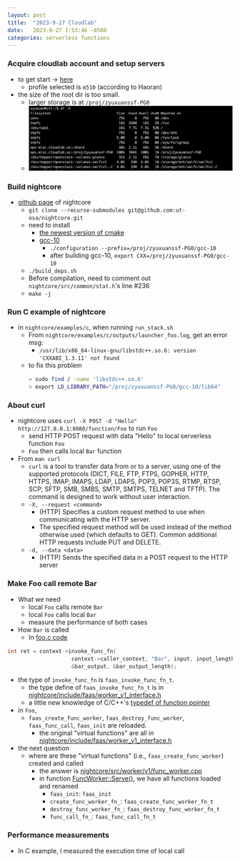 ```yaml
---
layout: post
title:  "2023-9-27 Cloudlab"
date:   2023-9-27 1:53:46 -0500
categories: serverless functions
---
```

### Acquire cloudlab account and setup servers
- to get start -> [here](https://docs.cloudlab.us/getting-started.html)
	+ profile selected is `m510` (according to Haoran)
- the size of the root dir is too small.
	+ larger storage is at `/proj/zyuxuanssf-PG0` 
	+ ![here](/assets/2023-09-27/s1.png) 

### Build nightcore
- [github page](https://github.com/ut-osa/nightcore/tree/asplos-release) of nightcore
	+ `git clone --recurse-submodules git@github.com:ut-osa/nightcore.git`
	+ need to install 
		* [the newest version of cmake](https://cmake.org/download/)
		* [gcc-10](http://www.netgull.com/gcc/releases/gcc-10.1.0/)
			- `./configuration --prefix=/proj/zyuxuanssf-PG0/gcc-10`
			- after building gcc-10, `export CXX=/proj/zyuxuanssf-PG0/gcc-10`
	+ `./build_deps.sh`
	+ Before compilation, need to comment out `nightcore/src/common/stat.h`'s line #236 
	+ `make -j`	

### Run C example of nightcore
- in `nightcore/examples/c`, when running `run_stack.sh`
	+ From `nightcore/examples/c/outputs/launcher_foo.log`, get an error msg:
		* `/usr/lib/x86_64-linux-gnu/libstdc++.so.6: version 'CXXABI_1.3.11' not found`
	+ to fix this problem
		```bash
		> sudo find / -name 'libstdc++.so.6'
		> export LD_LIBRARY_PATH="/proj/zyuxuanssf-PG0/gcc-10/lib64" 
		```

### About curl
- nightcore uses `curl -X POST -d "Hello" http://127.0.0.1:8080/function/Foo` to run `Foo` 
	+ send HTTP POST request with data "Hello" to local serverless function `Foo`
	+ `Foo` then calls local `Bar` function
- From `man curl`
	+ `curl` is a tool to transfer data from or to a server, using one of the supported protocols (DICT, FILE, FTP, FTPS, GOPHER, HTTP, HTTPS, IMAP, IMAPS, LDAP, LDAPS, POP3, POP3S, RTMP, RTSP, SCP, SFTP, SMB, SMBS, SMTP, SMTPS, TELNET and TFTP). The command is designed to work without user interaction. 
	+ `-X, --request <command>`
		* (HTTP) Specifies a custom request method to use when communicating with the HTTP server.  
		* The specified request method will be used instead of the method otherwise used (which defaults to GET). Common additional HTTP requests include PUT and DELETE.
	+ `-d, --data <data>`
		* (HTTP) Sends the specified data in a POST request to the HTTP server

### Make Foo call remote Bar
- What we need
	+ local `Foo` calls remote `Bar`
	+ local `Foo` calls local `Bar`
	+ measure the performance of both cases
- How `Bar` is called
	+ In [foo.c code](https://github.com/ut-osa/nightcore/blob/asplos-release/examples/c/foo.c#L39) 
```c++
int ret = context->invoke_func_fn(
					context->caller_context, "Bar", input, input_length,
					&bar_output, &bar_output_length);
```
- the type of `invoke_func_fn` is `faas_invoke_func_fn_t`.
	+ the type define of `faas_invoke_func_fn_t` is in [nightcore/include/faas/worker_v1_interface.h](https://github.com/ut-osa/nightcore/blob/asplos-release/include/faas/worker_v1_interface.h#L22)	
	+ a little new knowledge of C/C++'s [typedef of function pointer](https://stackoverflow.com/questions/4295432/typedef-function-pointer)
- in `Foo`,
	+ `faas_create_func_worker`, `faas_destroy_func_worker`, `faas_func_call`, `faas_init` are reloaded.
		* the original "virtual functions" are all in [nightcore/include/faas/worker_v1_interface.h](https://github.com/ut-osa/nightcore/blob/asplos-release/include/faas/worker_v1_interface.h#L22)	
- the next question 
	+ where are these "virtual functions" (i.e., `faas_create_func_worker`) created and called
		* the answer is [nightcore/src/worker/v1/func_worker.cpp](https://github.com/ut-osa/nightcore/blob/asplos-release/src/worker/v1/func_worker.cpp#L47) 
		* in function [FuncWorker::Serve()](https://github.com/ut-osa/nightcore/blob/asplos-release/src/worker/v1/func_worker.cpp#L47), we have all functions loaded and renamed
			- `faas_init`: `faas_init`
			- `create_func_worker_fn_`: `faas_create_func_worker_fn_t`
			- `destroy_func_worker_fn_`: `faas_destroy_func_worker_fn_t`
			- `func_call_fn_`: `faas_func_call_fn_t`


 
### Performance measurements
- In C example, I measured the execution time of local call
```

```
